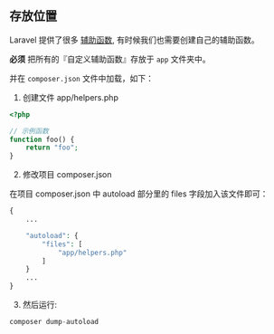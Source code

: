 ## 存放位置

Laravel 提供了很多 
[辅助函数](https://laravel.com/docs/9.x/helpers),
有时候我们也需要创建自己的辅助函数。

**必须** 把所有的『自定义辅助函数』存放于 `app` 文件夹中。

并在 `composer.json` 文件中加载，如下：

1. 创建文件 app/helpers.php

```php
<?php

// 示例函数
function foo() {
    return "foo";
}
```

2. 修改项目 composer.json

在项目 composer.json 中 autoload 部分里的 files 字段加入该文件即可：

```php
{
    ...

    "autoload": {
        "files": [
            "app/helpers.php"
        ]
    }
    ...
}
```

3. 然后运行:

```php
composer dump-autoload
```

